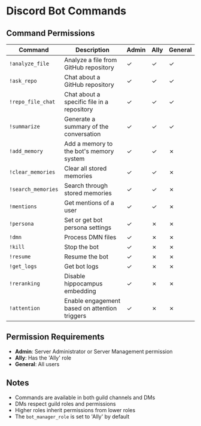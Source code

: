 # Discord Bot Commands

## Command Permissions

| Command | Description | Admin | Ally | General |
|---------|-------------|-------|------|---------|
| `!analyze_file` | Analyze a file from GitHub repository | ✓ | ✓ | ✓ |
| `!ask_repo` | Chat about a GitHub repository | ✓ | ✓ | ✓ |
| `!repo_file_chat` | Chat about a specific file in a repository | ✓ | ✓ | ✓ |
| `!summarize` | Generate a summary of the conversation | ✓ | ✓ | ✓ |
| `!add_memory` | Add a memory to the bot's memory system | ✓ | ✓ | ✗ |
| `!clear_memories` | Clear all stored memories | ✓ | ✓ | ✗ |
| `!search_memories` | Search through stored memories | ✓ | ✓ | ✗ |
| `!mentions` | Get mentions of a user | ✓ | ✓ | ✗ |
| `!persona` | Set or get bot persona settings | ✓ | ✗ | ✗ |
| `!dmn` | Process DMN files | ✓ | ✗ | ✗ |
| `!kill` | Stop the bot | ✓ | ✗ | ✗ |
| `!resume` | Resume the bot | ✓ | ✗ | ✗ |
| `!get_logs` | Get bot logs | ✓ | ✗ | ✗ |
| `!reranking` | Disable hippocampus embedding | ✓ | ✗ | ✗ |
| `!attention` | Enable engagement based on attention triggers | ✓ | ✗ | ✗ |

## Permission Requirements

- **Admin**: Server Administrator or Server Management permission
- **Ally**: Has the 'Ally' role
- **General**: All users

## Notes

- Commands are available in both guild channels and DMs
- DMs respect guild roles and permissions
- Higher roles inherit permissions from lower roles
- The `bot_manager_role` is set to 'Ally' by default 